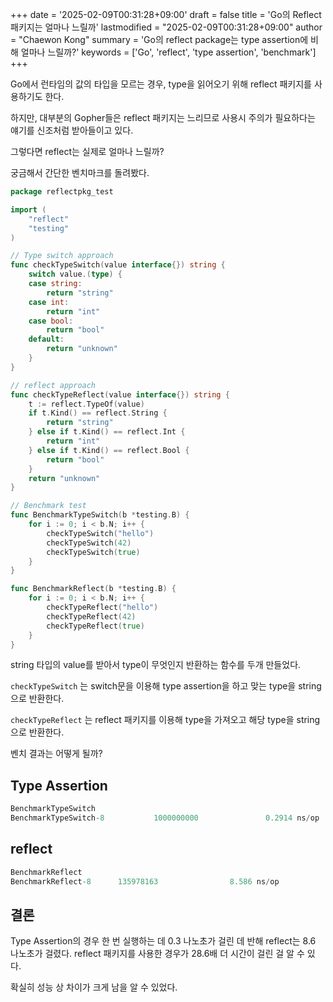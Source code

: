 +++
date = '2025-02-09T00:31:28+09:00'
draft = false
title = 'Go의 Reflect 패키지는 얼마나 느릴까'
lastmodified = "2025-02-09T00:31:28+09:00"
author = "Chaewon Kong"
summary = 'Go의 reflect package는 type assertion에 비해 얼마나 느릴까?'
keywords = ['Go', 'reflect', 'type assertion', 'benchmark']
+++

Go에서 런타임의 값의 타입을 모르는 경우, type을 읽어오기 위해 reflect 패키지를 사용하기도 한다.

하지만, 대부분의 Gopher들은 reflect 패키지는 느리므로 사용시 주의가 필요하다는 얘기를 신조처럼 받아들이고 있다.

그렇다면 reflect는 실제로 얼마나 느릴까?

궁금해서 간단한 벤치마크를 돌려봤다.

```go
package reflectpkg_test

import (
	"reflect"
	"testing"
)

// Type switch approach
func checkTypeSwitch(value interface{}) string {
	switch value.(type) {
	case string:
		return "string"
	case int:
		return "int"
	case bool:
		return "bool"
	default:
		return "unknown"
	}
}

// reflect approach
func checkTypeReflect(value interface{}) string {
	t := reflect.TypeOf(value)
	if t.Kind() == reflect.String {
		return "string"
	} else if t.Kind() == reflect.Int {
		return "int"
	} else if t.Kind() == reflect.Bool {
		return "bool"
	}
	return "unknown"
}

// Benchmark test
func BenchmarkTypeSwitch(b *testing.B) {
	for i := 0; i < b.N; i++ {
		checkTypeSwitch("hello")
		checkTypeSwitch(42)
		checkTypeSwitch(true)
	}
}

func BenchmarkReflect(b *testing.B) {
	for i := 0; i < b.N; i++ {
		checkTypeReflect("hello")
		checkTypeReflect(42)
		checkTypeReflect(true)
	}
}
```

string 타입의 value를 받아서 type이 무엇인지 반환하는 함수를 두개 만들었다.

`checkTypeSwitch` 는 switch문을 이용해 type assertion을 하고 맞는 type을 string으로 반환한다.

`checkTypeReflect` 는 reflect 패키지를 이용해 type을 가져오고 해당 type을 string으로 반환한다.

벤치 결과는 어떻게 될까?

## Type Assertion

```go
BenchmarkTypeSwitch
BenchmarkTypeSwitch-8           1000000000               0.2914 ns/op          0 B/op          0 allocs/op
```

## reflect

```go
BenchmarkReflect
BenchmarkReflect-8      135978163                8.586 ns/op           0 B/op          0 allocs/op
```

## 결론

Type Assertion의 경우 한 번 실행하는 데 0.3 나노초가 걸린 데 반해 reflect는 8.6 나노초가 걸렸다. reflect 패키지를 사용한 경우가 28.6배 더 시간이 걸린 걸 알 수 있다.

확실히 성능 상 차이가 크게 남을 알 수 있었다.